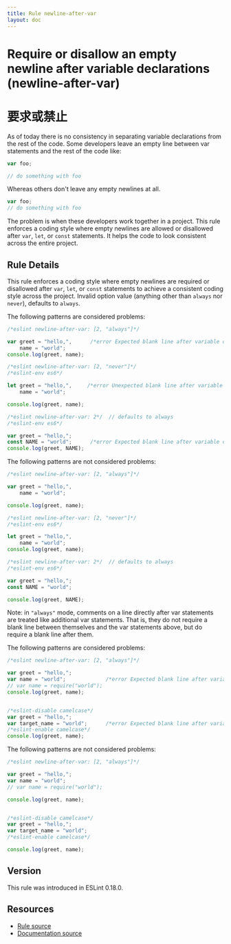```yaml
---
title: Rule newline-after-var
layout: doc
---
```

<!-- Note: No pull requests accepted for this file. See README.md in the root directory for details. -->
# Require or disallow an empty newline after variable declarations (newline-after-var)

# 要求或禁止

As of today there is no consistency in separating variable declarations from the rest of the code. Some developers leave an empty line between var statements and the rest of the code like:

```js
var foo;

// do something with foo
```

Whereas others don't leave any empty newlines at all.

```js
var foo;
// do something with foo
```

The problem is when these developers work together in a project. This rule enforces a coding style where empty newlines are allowed or disallowed after `var`, `let`, or `const` statements. It helps the code to look consistent across the entire project.

## Rule Details

This rule enforces a coding style where empty newlines are required or disallowed after `var`, `let`, or `const` statements to achieve a consistent coding style across the project.
Invalid option value (anything other than `always` nor `never`), defaults to `always`.

The following patterns are considered problems:

```js
/*eslint newline-after-var: [2, "always"]*/

var greet = "hello,",      /*error Expected blank line after variable declarations.*/
    name = "world";
console.log(greet, name);
```

```js
/*eslint newline-after-var: [2, "never"]*/
/*eslint-env es6*/

let greet = "hello,",     /*error Unexpected blank line after variable declarations.*/
    name = "world";

console.log(greet, name);
```

```js
/*eslint newline-after-var: 2*/  // defaults to always
/*eslint-env es6*/

var greet = "hello,";
const NAME = "world";      /*error Expected blank line after variable declarations.*/
console.log(greet, NAME);
```

The following patterns are not considered problems:

```js
/*eslint newline-after-var: [2, "always"]*/

var greet = "hello,",
    name = "world";

console.log(greet, name);
```

```js
/*eslint newline-after-var: [2, "never"]*/
/*eslint-env es6*/

let greet = "hello,",
    name = "world";
console.log(greet, name);
```

```js
/*eslint newline-after-var: 2*/  // defaults to always
/*eslint-env es6*/

var greet = "hello,";
const NAME = "world";

console.log(greet, NAME);
```

Note: in `"always"` mode, comments on a line directly after var statements are treated like additional var statements.
That is, they do not require a blank line between themselves and the var statements above, but do require a blank line after them.

The following patterns are considered problems:

```js
/*eslint newline-after-var: [2, "always"]*/

var greet = "hello,";
var name = "world";             /*error Expected blank line after variable declarations.*/
// var name = require("world");
console.log(greet, name);


/*eslint-disable camelcase*/
var greet = "hello,";
var target_name = "world";      /*error Expected blank line after variable declarations.*/
/*eslint-enable camelcase*/
console.log(greet, name);
```

The following patterns are not considered problems:

```js
/*eslint newline-after-var: [2, "always"]*/

var greet = "hello,";
var name = "world";
// var name = require("world");

console.log(greet, name);


/*eslint-disable camelcase*/
var greet = "hello,";
var target_name = "world";
/*eslint-enable camelcase*/

console.log(greet, name);
```

## Version

This rule was introduced in ESLint 0.18.0.

## Resources

* [Rule source](https://github.com/eslint/eslint/tree/master/lib/rules/newline-after-var.js)
* [Documentation source](https://github.com/eslint/eslint/tree/master/docs/rules/newline-after-var.md)
